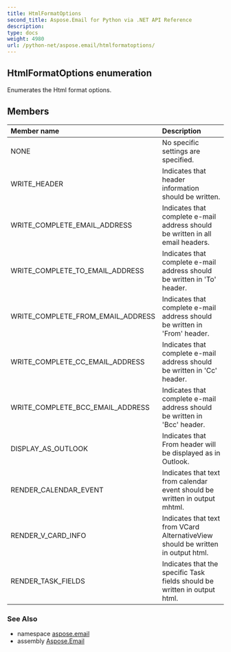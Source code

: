 ```yaml
---
title: HtmlFormatOptions
second_title: Aspose.Email for Python via .NET API Reference
description: 
type: docs
weight: 4980
url: /python-net/aspose.email/htmlformatoptions/
---
```


## HtmlFormatOptions enumeration

Enumerates the Html format  options.

## Members
| Member name | Description |
| :- | :- |
|NONE|No specific settings are specified.|
|WRITE_HEADER|Indicates that header information should be written.|
|WRITE_COMPLETE_EMAIL_ADDRESS|Indicates that complete e-mail address should be written in all email headers.|
|WRITE_COMPLETE_TO_EMAIL_ADDRESS|Indicates that complete e-mail address should be written in 'To' header.|
|WRITE_COMPLETE_FROM_EMAIL_ADDRESS|Indicates that complete e-mail address should be written in 'From' header.|
|WRITE_COMPLETE_CC_EMAIL_ADDRESS|Indicates that complete e-mail address should be written in 'Cc' header.|
|WRITE_COMPLETE_BCC_EMAIL_ADDRESS|Indicates that complete e-mail address should be written in 'Bcc' header.|
|DISPLAY_AS_OUTLOOK|Indicates that From header will be displayed as in Outlook.|
|RENDER_CALENDAR_EVENT|Indicates that text from calendar event should be written in output mhtml.|
|RENDER_V_CARD_INFO|Indicates that text from VCard AlternativeView should be written in output html.|
|RENDER_TASK_FIELDS|Indicates that  the specific Task fields should be written in output html.|

### See Also

* namespace [aspose.email](/email/python-net/aspose.email/)
* assembly [Aspose.Email](/email/python-net/)

